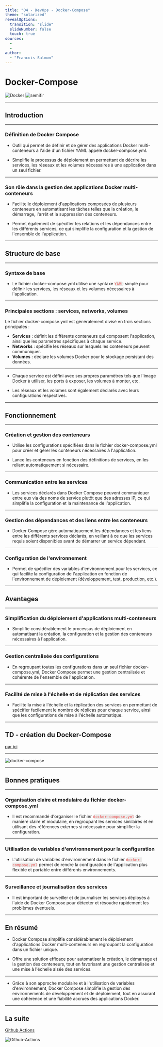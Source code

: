 ```yaml
---
title: "04 - DevOps - Docker-Compose"
theme: "solarized"
revealOptions:
  transition: "slide"
  slideNumber: false
  touch: true
sources: 
  - 
  - 
author: 
  - "Francois Salmon"
---
```


<head>
  <link rel="stylesheet" href="https://maxcdn.bootstrapcdn.com/font-awesome/4.5.0/css/font-awesome.min.css">
</head>

<style type="text/css">
  body{
    position: relative;
    height: 100vh;
  }

  body:before{
    content: ' ';
    position: absolute;
    top: 0;
    bottom: 0;
    left: 0;
    right: 0;
    background: url(https://raw.githubusercontent.com/tamo-semifir/gcp-assets/main/logo_semifir.png) no-repeat center fixed;
    background-size: 75vh 45vw;
    opacity: 0.2
  }

  code {
    color: #EB5757;
    background-color: rgba(135,131,120,0.15);
    border-radius: 10px;
    font-size: 90%;
  }
</style>

# Docker-Compose

![Docker](/assets/Docker.svg) <!-- .element width="35%" align="left"-->
![semifir](/assets/logo_semifir.png) <!-- .element width="19%" align="right" -->

---

## Introduction

----

### Définition de Docker Compose

- Outil qui permet de définir et de gérer des applications Docker multi-conteneurs à l'aide d'un fichier YAML appelé docker-compose.yml.

- Simplifie le processus de déploiement en permettant de décrire les services, les réseaux et les volumes nécessaires à une application dans un seul fichier.

----

### Son rôle dans la gestion des applications Docker multi-conteneurs

- Facilite le déploiement d'applications composées de plusieurs conteneurs en automatisant les tâches telles que la création, le démarrage, l'arrêt et la suppression des conteneurs.

- Permet également de spécifier les relations et les dépendances entre les différents services, ce qui simplifie la configuration et la gestion de l'ensemble de l'application.

---

## Structure de base

----

### Syntaxe de base

- Le fichier docker-compose.yml utilise une syntaxe `YAML` simple pour définir les services, les réseaux et les volumes nécessaires à l'application.

----

### Principales sections : services, networks, volumes

Le fichier docker-compose.yml est généralement divisé en trois sections principales :

- **Services** : définit les différents conteneurs qui composent l'application, ainsi que les paramètres spécifiques à chaque service.
- **Networks** : spécifie les réseaux sur lesquels les conteneurs peuvent communiquer.
- **Volumes** : déclare les volumes Docker pour le stockage persistant des données.

----

- Chaque service est défini avec ses propres paramètres tels que l'image Docker à utiliser, les ports à exposer, les volumes à monter, etc.

- Les réseaux et les volumes sont également déclarés avec leurs configurations respectives.

---

## Fonctionnement

----

### Création et gestion des conteneurs

- Utilise les configurations spécifiées dans le fichier docker-compose.yml pour créer et gérer les conteneurs nécessaires à l'application.

- Lance les conteneurs en fonction des définitions de services, en les reliant automatiquement si nécessaire.

----

### Communication entre les services

- Les services déclarés dans Docker Compose peuvent communiquer entre eux via des noms de service plutôt que des adresses IP, ce qui simplifie la configuration et la maintenance de l'application.

----

### Gestion des dépendances et des liens entre les conteneurs

- Docker Compose gère automatiquement les dépendances et les liens entre les différents services déclarés, en veillant à ce que les services requis soient disponibles avant de démarrer un service dépendant.

----

### Configuration de l'environnement

- Permet de spécifier des variables d'environnement pour les services, ce qui facilite la configuration de l'application en fonction de l'environnement de déploiement (développement, test, production, etc.).

---

## Avantages

----

### Simplification du déploiement d'applications multi-conteneurs

- Simplifie considérablement le processus de déploiement en automatisant la création, la configuration et la gestion des conteneurs nécessaires à l'application.

----

### Gestion centralisée des configurations

- En regroupant toutes les configurations dans un seul fichier docker-compose.yml, Docker Compose permet une gestion centralisée et cohérente de l'ensemble de l'application.

----

### Facilité de mise à l'échelle et de réplication des services

- Facilite la mise à l'échelle et la réplication des services en permettant de spécifier facilement le nombre de réplicas pour chaque service, ainsi que les configurations de mise à l'échelle automatique.

---

## TD - création du Docker-Compose

[par ici](./demo/04.1_DevOps_TD_Docker-Compose.md)

---

![docker-compose](./assets/schémas/docker-compose.png) <!-- .element width="65%" -->

---

## Bonnes pratiques

----

### Organisation claire et modulaire du fichier docker-compose.yml

- Il est recommandé d'organiser le fichier `docker-compose.yml` de manière claire et modulaire, en regroupant les services similaires et en utilisant des références externes si nécessaire pour simplifier la configuration.

----

### Utilisation de variables d'environnement pour la configuration

- L'utilisation de variables d'environnement dans le fichier `docker-compose.yml` permet de rendre la configuration de l'application plus flexible et portable entre différents environnements.

----

### Surveillance et journalisation des services

- Il est important de surveiller et de journaliser les services déployés à l'aide de Docker Compose pour détecter et résoudre rapidement les problèmes éventuels.

---

## En résumé

- Docker Compose simplifie considérablement le déploiement d'applications Docker multi-conteneurs en regroupant la configuration dans un fichier unique.

- Offre une solution efficace pour automatiser la création, le démarrage et la gestion des conteneurs, tout en favorisant une gestion centralisée et une mise à l'échelle aisée des services.

----

- Grâce à son approche modulaire et à l'utilisation de variables d'environnement, Docker Compose simplifie la gestion des environnements de développement et de déploiement, tout en assurant une cohérence et une fiabilité accrues des applications Docker.

---

## La suite

[Github Actions](05_DevOps_Github_Actions.md)

![Github-Actions](/assets/Github-Actions.svg) <!-- .element width="25%" -->

